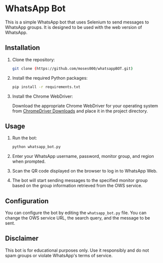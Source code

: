 
# WhatsApp Bot

This is a simple WhatsApp bot that uses Selenium to send messages to WhatsApp groups. It is designed to be used with the web version of WhatsApp.

## Installation

1. Clone the repository:

   ```bash
   git clone (https://github.com/moses000/whatsappBOT.git)
   ```

2. Install the required Python packages:

   ```bash
   pip install -r requirements.txt
   ```

3. Install the Chrome WebDriver:

   Download the appropriate Chrome WebDriver for your operating system from [ChromeDriver Downloads](https://sites.google.com/a/chromium.org/chromedriver/downloads) and place it in the project directory.

## Usage

1. Run the bot:

   ```bash
   python whatsapp_bot.py
   ```

2. Enter your WhatsApp username, password, monitor group, and region when prompted.
3. Scan the QR code displayed on the browser to log in to WhatsApp Web.
4. The bot will start sending messages to the specified monitor group based on the group information retrieved from the OWS service.

## Configuration

You can configure the bot by editing the `whatsapp_bot.py` file. You can change the OWS service URL, the search query, and the message to be sent.

## Disclaimer

This bot is for educational purposes only. Use it responsibly and do not spam groups or violate WhatsApp's terms of service.
